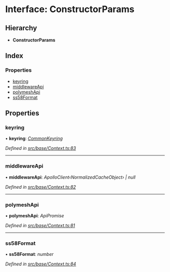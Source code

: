 # Interface: ConstructorParams

## Hierarchy

* **ConstructorParams**

## Index

### Properties

* [keyring](constructorparams.md#keyring)
* [middlewareApi](constructorparams.md#middlewareapi)
* [polymeshApi](constructorparams.md#polymeshapi)
* [ss58Format](constructorparams.md#ss58format)

## Properties

###  keyring

• **keyring**: *[CommonKeyring](../globals.md#commonkeyring)*

*Defined in [src/base/Context.ts:83](https://github.com/PolymathNetwork/polymesh-sdk/blob/44d12f59/src/base/Context.ts#L83)*

___

###  middlewareApi

• **middlewareApi**: *ApolloClient‹NormalizedCacheObject› | null*

*Defined in [src/base/Context.ts:82](https://github.com/PolymathNetwork/polymesh-sdk/blob/44d12f59/src/base/Context.ts#L82)*

___

###  polymeshApi

• **polymeshApi**: *ApiPromise*

*Defined in [src/base/Context.ts:81](https://github.com/PolymathNetwork/polymesh-sdk/blob/44d12f59/src/base/Context.ts#L81)*

___

###  ss58Format

• **ss58Format**: *number*

*Defined in [src/base/Context.ts:84](https://github.com/PolymathNetwork/polymesh-sdk/blob/44d12f59/src/base/Context.ts#L84)*

